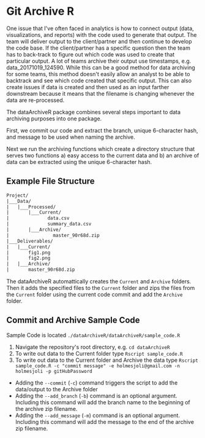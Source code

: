 # Git Archive R

One issue that I've often faced in analytics is how to connect output (data, visualizations, and reports) with the code used to generate that output. The team will deliver output to the client/partner and then continue to develop the code base. If the client/partner has a specific question then the team has to back-track to figure out which code was used to create that particular output. A lot of teams archive their output use timestamps, e.g. data_20171019_124590. While this can be a good method for data archiving for some teams, this method doesn't easily allow an analyst to be able to backtrack and see which code created that specific output. This can also create issues if data is created and then used as an input farther downstream because it means that the filename is changing whenever the data are re-processed.

The dataArchiveR package combines several steps important to data archiving purposes into one package.

First, we commit our code and extract the branch, unique 6-character hash, and message to be used when naming the archive.

Next we run the archiving functions which create a directory structure that serves two functions a) easy access to the current data and b) an archive of data can be extracted using the unique 6-character hash.

## Example File Structure

```txt
Project/
|___Data/
|   |___Processed/
|       |___Current/
|              data.csv
|              summary_data.csv
|       |___Archive/
|                master_90r68d.zip
|___Deliverables/
|   |___Current/
|       fig1.png
|       fig2.png
|   |___Archive/
|       master_90r68d.zip
```

The dataArchiveR automattically creates the `Current` and `Archive` folders. Then it adds the specified files to the `Current` folder and zips the files from the `Current` folder using the current code commit and add the `Archive` folder.

## Commit and Archive Sample Code

Sample Code is located `./dataArchiveR/dataArchiveR/sample_code.R`

1. Navigate the repository's root directory, e.g. `cd dataArchiveR`
2. To write out data to the Current folder type `Rscript sample_code.R`
3. To write out data to the Current folder and Archive the data type `Rscript sample_code.R -c "commit message" -e holmesjoli@gmail.com -n holmesjoli -p gitHubPassword`

* Adding the `--commit` (`-c`) command triggers the script to add the data/output to the Archive folder
* Adding the `--add_branch` (`-b`) command is an optional argument. Including this command will add the branch name to the beginning of the archive zip filename.
* Adding the `--add_message` (`-m`) command is an optional argument. Including this command will add the message to the end of the archive zip filename.